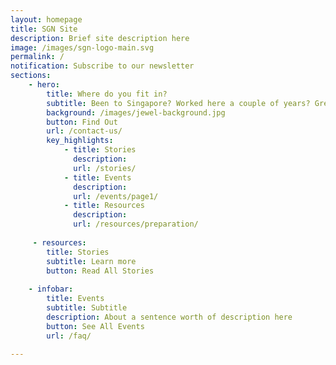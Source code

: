 ```yaml
---
layout: homepage
title: SGN Site
description: Brief site description here
image: /images/sgn-logo-main.svg
permalink: /
notification: Subscribe to our newsletter
sections:
    - hero:
        title: Where do you fit in?
        subtitle: Been to Singapore? Worked here a couple of years? Grew up here? Join us as we build a network to connect individuals around the globe who share experiences of Singapore in one way or another. 
        background: /images/jewel-background.jpg
        button: Find Out
        url: /contact-us/
        key_highlights:
            - title: Stories
              description: 
              url: /stories/
            - title: Events
              description: 
              url: /events/page1/
            - title: Resources
              description: 
              url: /resources/preparation/
              
     - resources:
        title: Stories
        subtitle: Learn more
        button: Read All Stories
        
    - infobar:
        title: Events
        subtitle: Subtitle
        description: About a sentence worth of description here
        button: See All Events
        url: /faq/

---
```

